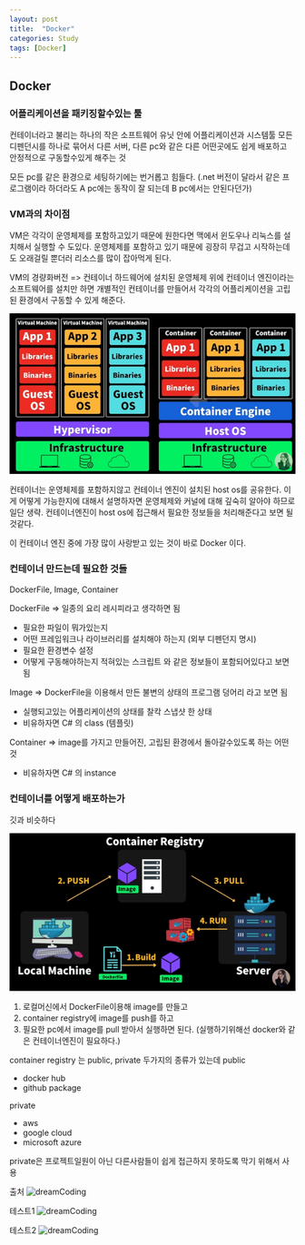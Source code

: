 ```yaml
---
layout: post
title:  "Docker"
categories: Study
tags: [Docker]
---
```


## Docker

### 어플리케이션을 패키징할수있는 툴
컨테이너라고 불리는 하나의 작은 소프트웨어 유닛 안에 어플리케이션과 시스템툴 모든 디펜던시를 하나로 묶어서 
다른 서버, 다른 pc와 같은 다른 어떤곳에도 쉽게 배포하고 안정적으로 구동할수있게 해주는 것

모든 pc를 같은 환경으로 세팅하기에는 번거롭고 힘들다. (.net 버전이 달라서 같은 프로그램이라 하더라도 A pc에는 동작이 잘 되는데 B pc에서는 안된다던가)

### VM과의 차이점
VM은 각각이 운영체제를 포함하고있기 때문에 원한다면 맥에서 윈도우나 리눅스를 설치해서 실행할 수 도있다.
운영체제를 포함하고 있기 때문에 굉장히 무겁고 시작하는데도 오래걸릴 뿐더러 리소스를 많이 잡아먹게 된다.

VM의 경량화버전 => 컨테이너
하드웨어에 설치된 운영체제 위에 컨테이너 엔진이라는 소프트웨어를 설치만 하면 개별적인 컨테이너를 만들어서 각각의 어플리케이션을 고립된 환경에서 구동할 수 있게 해준다.

![Docker](../../assets/images/Docker.png)

컨테이너는 운영체제를 포함하지않고 컨테이너 엔진이 설치된 host os를 공유한다.
이게 어떻게 가능한지에 대해서 설명하자면 운영체제와 커널에 대해 깊숙히 알아야 하므로 일단 생략.
컨테이너엔진이 host os에 접근해서 필요한 정보들을 처리해준다고 보면 될것같다.

이 컨테이너 엔진 중에 가장 많이 사랑받고 있는 것이 바로 Docker 이다.

### 컨테이너 만드는데 필요한 것들
DockerFile, Image, Container

DockerFile => 일종의 요리 레시피라고 생각하면 됨
- 필요한 파일이 뭐가있는지 
- 어떤 프레임워크나 라이브러리를 설치해야 하는지 (외부 디펜던지 명시)
- 필요한 환경변수 설정
- 어떻게 구동해야하는지 적혀있는 스크립트
와 같은 정보들이 포함되어있다고 보면 됨

Image => DockerFile을 이용해서 만든 불변의 상태의 프로그램 덩어리 라고 보면 됨 
- 실행되고있는 어플리케이션의 상태를 찰칵 스냅샷 한 상태
- 비유하자면 C# 의 class (템플릿)

Container => image를 가지고 만들어진, 고립된 환경에서 돌아갈수있도록 하는 어떤 것
- 비유하자면 C# 의 instance 

### 컨테이너를 어떻게 배포하는가
깃과 비슷하다

![Docker2](../../assets/images/Docker2.png)

1. 로컬머신에서 DockerFile이용해 image를 만들고 
2. container registry에 image를 push를 하고
3. 필요한 pc에서 image를 pull 받아서 실행하면 된다. (실행하기위해선 docker와 같은 컨테이너엔진이 필요하다.)

container registry 는 public, private 두가지의 종류가 있는데
public
- docker hub
- github package

private 
- aws
- google cloud
- microsoft azure

private은 프로젝트일원이 아닌 다른사람들이 쉽게 접근하지 못하도록 막기 위해서 사용


출처
![dreamCoding](https://www.youtube.com/watch?v=LXJhA3VWXFA)

테스트1
![dreamCoding](//www.youtube.com/watch?v=LXJhA3VWXFA)

테스트2
![dreamCoding](//https://www.youtube.com/watch?v=LXJhA3VWXFA)